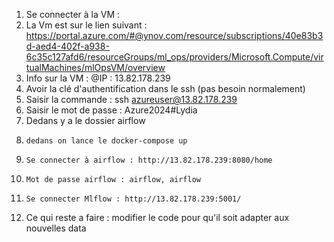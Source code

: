 1. Se connecter à la VM :
2. La Vm est sur le lien suivant : https://portal.azure.com/#@ynov.com/resource/subscriptions/40e83b3d-aed4-402f-a938-6c35c127afd6/resourceGroups/ml_ops/providers/Microsoft.Compute/virtualMachines/mlOpsVM/overview
3. Info sur la VM : @IP : 13.82.178.239
4.   Avoir la clé d'authentification dans le ssh (pas besoin normalement)
5.   Saisir la commande : ssh azureuser@13.82.178.239
6.   Saisir le mot de passe : Azure2024#Lydia
7.   Dedans y a le dossier airflow
8.     dedans on lance le docker-compose up
9.     Se connecter à airflow : http://13.82.178.239:8080/home
10.     Mot de passe airflow : airflow, airflow
11.     Se connecter Mlflow : http://13.82.178.239:5001/

12. Ce qui reste a faire : modifier le code pour qu'il soit adapter aux nouvelles data
